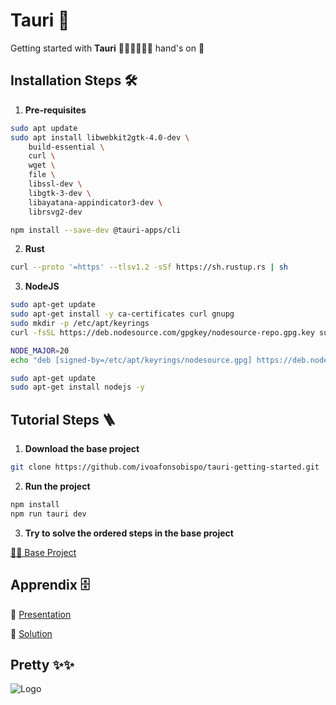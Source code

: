 
# Tauri 🦀

Getting started with **Tauri** 🦀🦀🦀🦀🦀🦀 hand's on 👐 


## Installation Steps 🛠️

1. **Pre-requisites**

```bash
sudo apt update
sudo apt install libwebkit2gtk-4.0-dev \
    build-essential \
    curl \
    wget \
    file \
    libssl-dev \
    libgtk-3-dev \
    libayatana-appindicator3-dev \
    librsvg2-dev
```

```bash
npm install --save-dev @tauri-apps/cli
```

2. **Rust**

```bash
curl --proto '=https' --tlsv1.2 -sSf https://sh.rustup.rs | sh
```

3. **NodeJS**

```bash
sudo apt-get update
sudo apt-get install -y ca-certificates curl gnupg
sudo mkdir -p /etc/apt/keyrings
curl -fsSL https://deb.nodesource.com/gpgkey/nodesource-repo.gpg.key sudo gpg --dearmor -o /etc/apt/keyrings/nodesource.gpg
```

```bash
NODE_MAJOR=20
echo "deb [signed-by=/etc/apt/keyrings/nodesource.gpg] https://deb.nodesource.com/node_$NODE_MAJOR.x nodistro main" | sudo tee /etc/apt/sources.list.d/nodesource.list
```

```bash
sudo apt-get update
sudo apt-get install nodejs -y
```

## Tutorial Steps 🪜

1. **Download the base project**

```bash
git clone https://github.com/ivoafonsobispo/tauri-getting-started.git
```

2. **Run the project**

```bash
npm install
npm run tauri dev
```

3. **Try to solve the ordered steps in the base project**

[😶‍🌫️ Base Project](https://github.com/ivoafonsobispo/tauri-getting-started/tree/main/tauri-dex-base)

## Apprendix 🗄️

🧐 [Presentation](https://www.overleaf.com/read/fvbfxqjcpdzh#0ba971)

🥳 [Solution](https://github.com/ivoafonsobispo/tauri-getting-started/tree/main/tauri-dex-solution)

## Pretty ✨✨

![Logo](https://tauri.app/img/social.png)

